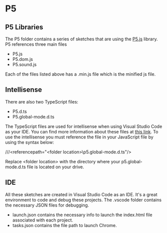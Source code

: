 # P5

## P5 Libraries

The P5 folder contains a series of sketches that are using the [P5.js](https://p5js.org/) library. P5 references three main files

- P5.js
- P5.dom.js
- P5.sound.js

Each of the files listed above has a .min.js file which is the minified js file.

## Intellisense

There are also two TypeScript files:

- P5.d.ts
- P5.global-mode.d.ts

The TypeScript files are used for intellisense when using Visual Studio Code as your IDE. You can find more information about these files at [this link](https://github.com/processing/p5.js/issues/1339). To use the intellisense you must reference the file in your JavaScript file by using the syntax below:

///&lt;referencepath=&quot;&lt;folder location&gt;\p5.global-mode.d.ts&quot;/&gt;

Replace &lt;folder location&gt; with the directory where your p5.global-mode.d.ts file is located on your drive.

## IDE

All these sketches are created in Visual Studio Code as an IDE. It&#39;s a great environment to code and debug these projects. The .vscode folder contains the necessary JSON files for debugging.

- launch.json contains the necessary info to launch the index.html file associated with each project.
- tasks.json contains the file path to launch Chrome.